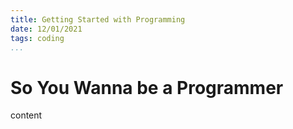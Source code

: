 ```yaml
---
title: Getting Started with Programming
date: 12/01/2021
tags: coding
...
```


# So You Wanna be a Programmer

content
